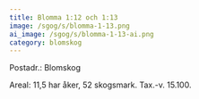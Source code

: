 ```yaml
---
title: Blomma 1:12 och 1:13
image: /sgog/s/blomma-1-13.png
ai_image: /sgog/s/blomma-1-13-ai.png
category: blomskog
---
```


Postadr.: Blomskog

Areal: 11,5 har åker, 52 skogsmark.
Tax.-v. 15.100.
